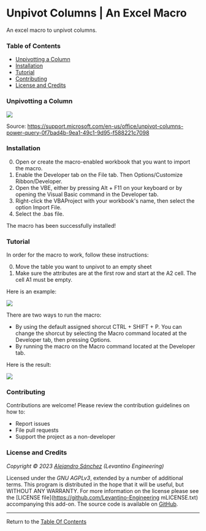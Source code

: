 # Unpivot Columns | An Excel Macro

An excel macro to unpivot columns.

### Table of Contents

- [Unpivotting a Column](#unpivotting-a-column)
- [Installation](#installation)
- [Tutorial](#tutorial)
- [Contributing](#contributing)
- [License and Credits](#license-and-credits)

### Unpivotting a Column

![](https://github.com/Levantino-Engineering/unpivot-columns-excel/blob/main/screenshots/unpivot_column_definition.png)

Source: https://support.microsoft.com/en-us/office/unpivot-columns-power-query-0f7bad4b-9ea1-49c1-9d95-f588221c7098

### Installation

0. Open or create the macro-enabled workbook that you want to import the macro. 
1. Enable the Developer tab on the File tab. Then Options/Customize Ribbon/Developer.
2. Open the VBE, either by pressing Alt + F11 on your keyboard or by opening the Visual Basic command in the Developer tab.
3. Right-click the VBAProject with your workbook's name, then select the option Import File.
4. Select the .bas file.

The macro has been successfully installed!

### Tutorial

In order for the macro to work, follow these instructions:

0. Move the table you want to unpivot to an empty sheet
1. Make sure the attributes are at the first row and start at the A2 cell. The cell A1 must be empty.

Here is an example:

![](https://github.com/Levantino-Engineering/unpivot-columns-excel/blob/main/screenshots/example/before_unpivot.png)

There are two ways to run the macro:

- By using the default assigned shorcut CTRL + SHIFT + P. You can change the shorcut by selecting the Macro command located at the Developer tab, then pressing Options.
- By running the macro on the Macro command located at the Developer tab.

Here is the result:

![](https://github.com/Levantino-Engineering/unpivot-columns-excel/blob/main/screenshots/example/after_unpivot.png)

### Contributing

Contributions are welcome! Please review the contribution guidelines on how to:

- Report issues
- File pull requests
- Support the project as a non-developer

### License and Credits

*Copyright © 2023 [Alejandro Sánchez](https://github.com/Levantino-Engineering) (Levantino Engineering)*

Licensed under the _GNU AGPLv3_, extended by a number of additional terms. This program is distributed in the hope that it will be useful, but WITHOUT ANY WARRANTY. For more information on the license please see the [LICENSE file](https://github.com/Levantino-Engineering mLICENSE.txt) accompanying this add-on. The source code is available on [GitHub](https://github.com/Levantino-Engineering/unpivot-columns-excel/blob/main/source/unpivot_columns.bas).

----------------------------------------------------------

Return to the [Table Of Contents](#table-of-contents)
